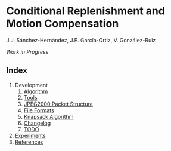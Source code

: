 # Conditional Replenishment and Motion Compensation

J.J. Sánchez-Hernández, J.P. García-Ortiz, V. González-Ruiz

_Work in Progress_

## Index
1. Development  
    1. [Algorithm](development/algorithm)
    2. [Tools](development/tools)
    3. [JPEG2000 Packet Structure](development/packets)
    4. [File Formats](development/fileformats)
    5. [Knapsack Algorithm](development/knapsack)
    6. [Changelog](development/changelog)
    7. [TODO](development/todo)
2. [Experiments](experiments/experiments)
3. [References](references/stateoftheart)